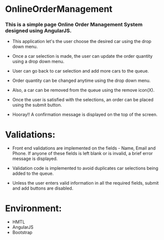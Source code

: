 # OnlineOrderManagement

### This is a simple page Online Order Management System designed using AngularJS.


* This application let's the user choose the desired car using the drop down menu. 

* Once a car selection is made, the user can update the order quantity using a drop down menu. 

* User can go back to car selection and add more cars to the queue. 

* Order quantity can be changed anytime using the drop down menu. 

* Also, a car can be removed from the queue using the remove icon(X).

* Once the user is satisfied with the selections, an order can be placed using the submit button.

* Hooray!! A confirmation message is displayed on the top of the screen.



# Validations:

* Front end validations are implemented on the fields - Name, Email and Phone. If anyone of these fields is left blank or is invalid, a brief error message is displayed.

* Validation code is implemented to avoid duplicates car selections being added to the queue.

* Unless the user enters valid information in all the required fields, submit and add buttons are disabled.



# Environment:

* HMTL
* AngularJS
* Bootstrap



